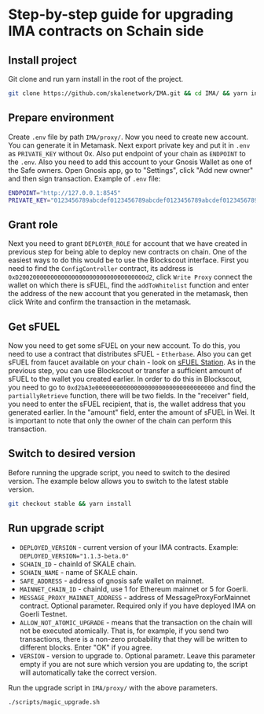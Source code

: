 # Step-by-step guide for upgrading IMA contracts on Schain side

## Install project
Git clone and run yarn install in the root of the project.
```bash
git clone https://github.com/skalenetwork/IMA.git && cd IMA/ && yarn install
```
## Prepare environment
 Create `.env` file by path `IMA/proxy/`. Now you need to create new account. You can generate it in Metamask. Next export private key and put it in `.env` as `PRIVATE_KEY` without 0x. Also put endpoint of your chain as `ENDPOINT` to the `.env`. Also you need to add this account to your Gnosis Wallet as one of the Safe owners. Open Gnosis app, go to "Settings", click "Add new owner" and then sign transaction. Example of `.env` file:
```bash
ENDPOINT="http://127.0.0.1:8545"
PRIVATE_KEY="0123456789abcdef0123456789abcdef0123456789abcdef0123456789abcdef"
```
## Grant role
Next you need to grant `DEPLOYER_ROLE` for account that we have created in previous step for being able to deploy new contracts on chain. One of the easiest ways to do this would be to use the Blockscout interface. First you need to find the `ConfigController` contract, its address is `0xD200200000000000000000000000000000000d2`, click `Write Proxy` connect the wallet on which there is sFUEL, find the `addToWhitelist` function and enter the address of the new account that you generated in the metamask, then click Write and confirm the transaction in the metamask.
## Get sFUEL
Now you need to get some sFUEL on your new account. To do this, you need to use a contract that distributes sFUEL - `Etherbase`. Also you can get sFUEL from faucet available on your chain - look on [sFUEL Station](sfuel.skale.network). As in the previous step, you can use Blockscout or transfer a sufficient amount of sFUEL to the wallet you created earlier. In order to do this in Blockscout, you need to go to `0xd2bA3e0000000000000000000000000000000000` and find the `partiallyRetrieve` function, there will be two fields. In the "receiver" field, you need to enter the sFUEL recipient, that is, the wallet address that you generated earlier. In the "amount" field, enter the amount of sFUEL in Wei. It is important to note that only the owner of the chain can perform this transaction.
## Switch to desired version
Before running the upgrade script, you need to switch to the desired version. The example below allows you to switch to the latest stable version.
```bash
git checkout stable && yarn install
```
## Run upgrade script
* `DEPLOYED_VERSION` - current version of your IMA contracts. Example: `DEPLOYED_VERSION="1.1.3-beta.0"`
* `SCHAIN_ID` - chainId of SKALE chain.
* `SCHAIN_NAME` - name of SKALE chain.
* `SAFE_ADDRESS` - address of gnosis safe wallet on mainnet.
* `MAINNET_CHAIN_ID` - chainId, use 1 for Ethereum mainnet or 5 for Goerli.
* `MESSAGE_PROXY_MAINNET_ADDRESS` - address of MessageProxyForMainnet contract. Optional parameter. Required only if you have deployed IMA on Goerli Testnet.  
* `ALLOW_NOT_ATOMIC_UPGRADE` - means that the transaction on the chain will not be executed atomically. That is, for example, if you send two transactions, there is a non-zero probability that they will be written to different blocks. Enter "OK" if you agree. 
* `VERSION` - version to upgrade to. Optional parametr. Leave this parameter empty if you are not sure which version you are updating to, the script will automatically take the correct version.

Run the upgrade script in `IMA/proxy/` with the above parameters.
```bash
./scripts/magic_upgrade.sh
```
